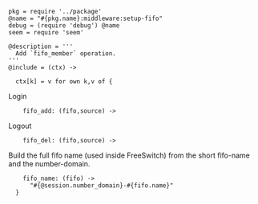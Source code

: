     pkg = require '../package'
    @name = "#{pkg.name}:middleware:setup-fifo"
    debug = (require 'debug') @name
    seem = require 'seem'

    @description = '''
      Add `fifo_member` operation.
    '''
    @include = (ctx) ->

      ctx[k] = v for own k,v of {

Login

        fifo_add: (fifo,source) ->

Logout

        fifo_del: (fifo,source) ->

Build the full fifo name (used inside FreeSwitch) from the short fifo-name and the number-domain.

        fifo_name: (fifo) ->
          "#{@session.number_domain}-#{fifo.name}"
      }

